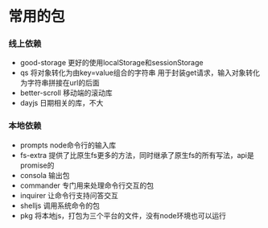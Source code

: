 # 常用的包

### 线上依赖
- good-storage
  更好的使用localStorage和sessionStorage
- qs
  将对象转化为由key=value组合的字符串
  用于封装get请求，输入对象转化为字符串拼接在url的后面
- better-scroll
  移动端的滚动库
- dayjs
  日期相关的库，不大

### 本地依赖
- prompts
  node命令行的输入库
- fs-extra
  提供了比原生fs更多的方法，同时继承了原生fs的所有写法，api是promise的
- consola
  输出包
- commander
  专门用来处理命令行交互的包
- inquirer
  让命令行支持问答交互
- shelljs
  调用系统命令的包
- pkg
  将本地js，打包为三个平台的文件，没有node环境也可以运行